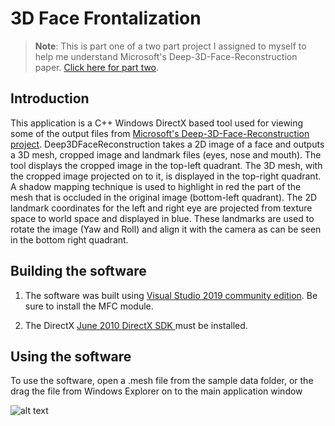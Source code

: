 # 3D Face Frontalization

>**Note**: This is part one of a two part project I assigned to myself to help me understand Microsoft's Deep-3D-Face-Reconstruction paper. [Click here for part two](https://github.com/nodecomplete/3DMM-Face-Sample).

## Introduction

This application is a C++ Windows DirectX based tool used for viewing some of the output files from [Microsoft's Deep-3D-Face-Reconstruction project](https://github.com/microsoft/Deep3DFaceReconstruction). Deep3DFaceReconstruction takes a 2D image of a face and outputs a 3D mesh, cropped image and landmark files (eyes, nose and mouth). The tool displays the cropped image in the top-left quadrant. The 3D mesh, with the cropped image projected on to it, is displayed in the top-right quadrant. A shadow mapping technique is used to highlight in red the part of the mesh that is occluded in the original image (bottom-left quadrant). The 2D landmark coordinates for the left and right eye are projected from texture space to world space and displayed in blue. These landmarks are used to rotate the image (Yaw and Roll) and align it with the camera as can be seen in the bottom right quadrant.


## Building the software

1) The software was built using [Visual Studio 2019 community edition](https://visualstudio.microsoft.com/downloads/). Be sure to install the MFC module.

2) The DirectX [June 2010 DirectX SDK ](https://www.microsoft.com/en-nz/download/details.aspx?id=6812) must be installed.

## Using the software

To use the software, open a .mesh file from the sample data folder, or the drag the file from Windows Explorer on to the main application window

![alt text](https://github.com/nodecomplete/FaceView/blob/master/FaceView/ScreenShot.jpg)





 
